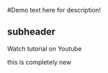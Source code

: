 #Demo 
text here for description!  

## subheader

Watch tutorial on Youtube

this is completely new
